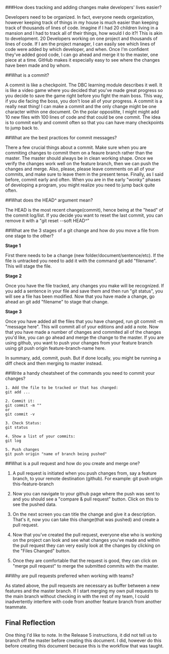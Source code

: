 ###How does tracking and adding changes make developers' lives easier?

Developers need to be organized. In fact, everyone needs organization, however keeping track of things in my house is much easier than keeping track of thousands of lines of code. Imagine if I had 20 children living in a mansion and I had to track all of their things, how would I do it?! This is akin to development. 20 Developers working on one project and thousands of lines of code.  If I am the project manager, I can easily see which lines of code were added by which developer, and when. Once I'm confident they've added good code, I can go ahead and merge it to the master, one piece at a time. GitHub makes it especially easy to see where the changes have been made and by whom.

##What is a commit?

A commit is like a checkpoint. The DBC learning module describes it well. It is like a video game where you decided that you've made great progress so you decide to save the game right before you fight the main boss. This way, if you die facing the boss, you don't lose all of your progress. A commit is a really neat thing! I can make a commit and the only change might be one character within one document. On the polar oppositite, I might might add 10 new files with 100 lines of code and that could be one commit.  The idea is to commit early and commit often so that you can have many checkpoints to jump back to.

##What are the best practices for commit messages?

There a few crucial things about a commit. Make sure when you are commiting changes to commit them on a feaure branch rather than the master. The master should always be in clean working shape. Once we verify the changes work well on the feature branch, then we can push the changes and merge. Also, please, please leave comments on all of your commits, and make sure to leave them in the present tense. Finally, as I said before, commit early and often. When you are in the early "wonky" phases of developing a program, you might realize you need to jump back quite often.

##What does the HEAD^ argument mean?

The HEAD is the most recent change(commit), hence being at the "head" of the commit log/list. If you decide you want to reset the last commit, you can remove it with a "git reset --soft HEAD^"

##What are the 3 stages of a git change and how do you move a file from one stage to the other?

**Stage 1**

First there needs to be a change (new folder/document/sentence/etc). If the file is untracked you need to add it with the command git add "filename". This will stage the file.

**Stage 2**

Once you have the file tracked, any changes you make will be recognized. If you add a sentence in your file and save them and then run "git status", you will see a file has been modified. Now that you have made a change, go ahead an git add "filename" to stage that change.

**Stage 3**

Once you have added all the files that you have changed, run git commit -m "message here". This will commit all of your editions and add a note.  Now that you have made a number of changes and commited all of the changes you'd like, you can go ahead and merge the change to the master. If you are using github, you want to push your changes from your feature branch using git push origin feature-branch-name here.

In summary, add, commit, push. But if done locally, you might be running a diff check and then merging to master instead.

##Write a handy cheatsheet of the commands you need to commit your changes?
```
1. Add the file to be tracked or that has changed:
git add ...

2. Commit it:
git commit -m ""
or
git commit -v

3. Check Status:
git status

4. Show a list of your commits:
git log

5. Push changes
git push origin "name of branch being pushed"
```

##What is a pull request and how do you create and merge one?

1. A pull request is initiated when you push changes from, say a feature branch, to your remote destination (github).
For example:
git push origin this-feature-branch

2. Now you can navigate to your github page where the push was sent to and you should see a "compare & pull request" button. Click on this to see the pushed data.

3. On the next screen you can title the change and give it a description. That's it, now you can take this change(that was pushed) and create a pull request.

4. Now that you've created the pull request, everyone else who is working on the project can look and see what changes you've made and within the pull request they can very easily look at the changes by clicking on the "Files Changed" button.

5. Once they are comfortable that the request is good, they can click on "merge pull request" to merge the submitted commits with the master.

##Why are pull requests preferred when working with teams?

As stated above, the pull requests are necessary as buffer between a new features and the master branch. If I start merging my own pull requests to the main branch without checking in with the rest of my team, I could inadvertently interfere with code from another feature branch from another teammate.


## Final Reflection

One thing I'd like to note. In the Release 5 instructions, it did not tell us to branch off the master before creating this document. I did, however do this before creating this document because this is the workflow that was taught.
